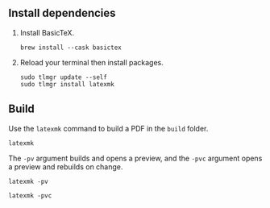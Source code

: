 ## Install dependencies

1.  Install BasicTeX.
    ```shell
    brew install --cask basictex
    ```
1.  Reload your terminal then install packages.
    ```shell
    sudo tlmgr update --self
    sudo tlmgr install latexmk
    ```

## Build

Use the `latexmk` command to build a PDF in the `build` folder.

```shell
latexmk
```

The `-pv` argument builds and opens a preview, and the `-pvc` argument opens a preview and rebuilds on change.

```shell
latexmk -pv
```

```shell
latexmk -pvc
```
